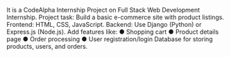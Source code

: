 It is a CodeAlpha Internship Project on Full Stack Web Development Internship. 
Project task: Build a basic e-commerce site with product listings. 
Frontend: HTML, CSS, JavaScript. 
Backend: Use Django (Python) or Express.js (Node.js). 
      Add features like: 
      ● Shopping cart 
      ● Product details page 
      ● Order processing
      ● User registration/login Database for storing products, users, and orders.

